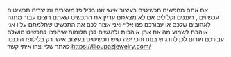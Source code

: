 אם אתם מחפשים תכשיטים בעיצוב אישי אנו בלילופז מעצבים ומייצרים תכשיטים עכשווים , רעננים וקלילים 
אם לא מצאתם עדיין את התכשיט שאתם רוצים עבור מתנה לאהובים שלכם או עבורכם פנו אליי ואני אצור לכם את התכשיט שחלמתם עליו
אני אוהבת לשמוע מה את אתן אוהבות ולהגשים לכן חלומות שיהפכו לתכשיט מושלם עבורכם ויגרום לכן להרגיש בנוח והכי יפה שיש 
תכשיטים בעיצוב אישי רק בלילופז היכנסו לאתר שלי וצרו איתי קשר https://liloupazjewelry.com/
